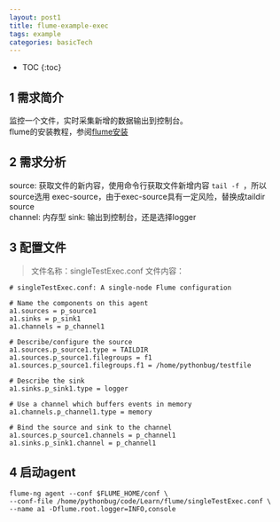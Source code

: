 ```yaml
---
layout: post1
title: flume-example-exec
tags: example
categories: basicTech
---
```


* TOC
{:toc}


## 1 需求简介
监控一个文件，实时采集新增的数据输出到控制台。<br>
flume的安装教程，参阅[flume安装](https://www.pythonbug.com/basictech/flume-install/)


## 2 需求分析
source: 获取文件的新内容，使用命令行获取文件新增内容 `tail -f `，所以source选用 exec-source，由于exec-source具有一定风险，替换成taildir source<br>
channel: 内存型
sink: 输出到控制台，还是选择logger

## 3 配置文件
>文件名称：singleTestExec.conf
>文件内容：

~~~shell
# singleTestExec.conf: A single-node Flume configuration
  
# Name the components on this agent
a1.sources = p_source1
a1.sinks = p_sink1
a1.channels = p_channel1

# Describe/configure the source
a1.sources.p_source1.type = TAILDIR
a1.sources.p_source1.filegroups = f1
a1.sources.p_source1.filegroups.f1 = /home/pythonbug/testfile

# Describe the sink
a1.sinks.p_sink1.type = logger

# Use a channel which buffers events in memory
a1.channels.p_channel1.type = memory

# Bind the source and sink to the channel
a1.sources.p_source1.channels = p_channel1
a1.sinks.p_sink1.channel = p_channel1
~~~

## 4 启动agent
~~~shell
flume-ng agent --conf $FLUME_HOME/conf \
--conf-file /home/pythonbug/code/Learn/flume/singleTestExec.conf \
--name a1 -Dflume.root.logger=INFO,console
~~~